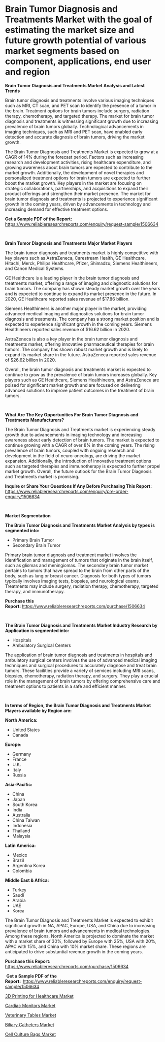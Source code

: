 <p><h1>Brain Tumor Diagnosis and Treatments Market with the goal of estimating the market size and future growth potential of various market segments based on component, applications, end user and region</h1></p><p><strong>Brain Tumor Diagnosis and Treatments Market Analysis and Latest Trends</strong></p>
<p><p>Brain tumor diagnosis and treatments involve various imaging techniques such as MRI, CT scan, and PET scan to identify the presence of a tumor in the brain. Treatment options for brain tumors include surgery, radiation therapy, chemotherapy, and targeted therapy. The market for brain tumor diagnosis and treatments is witnessing significant growth due to increasing prevalence of brain tumors globally. Technological advancements in imaging techniques, such as MRI and PET scan, have enabled early detection and accurate diagnosis of brain tumors, driving the market growth.</p><p>The Brain Tumor Diagnosis and Treatments Market is expected to grow at a CAGR of 14% during the forecast period. Factors such as increasing research and development activities, rising healthcare expenditure, and growing awareness about brain tumors are expected to contribute to the market growth. Additionally, the development of novel therapies and personalized treatment options for brain tumors are expected to further boost the market growth. Key players in the market are focusing on strategic collaborations, partnerships, and acquisitions to expand their product offerings and strengthen their market presence. The market for brain tumor diagnosis and treatments is projected to experience significant growth in the coming years, driven by advancements in technology and increasing demand for effective treatment options.</p></p>
<p><strong>Get a Sample PDF of the Report:&nbsp;</strong> <a href="https://www.reliableresearchreports.com/enquiry/request-sample/1506634">https://www.reliableresearchreports.com/enquiry/request-sample/1506634</a></p>
<p>&nbsp;</p>
<p><strong>Brain Tumor Diagnosis and Treatments Major Market Players</strong></p>
<p><p>The brain tumor diagnosis and treatments market is highly competitive with key players such as AstraZeneca, Carestream Health, GE Healthcare, Hitachi, Merck, Philips Healthcare, Pfizer, Shimadzu, Siemens Healthineers, and Canon Medical Systems.</p><p>GE Healthcare is a leading player in the brain tumor diagnosis and treatments market, offering a range of imaging and diagnostic solutions for brain tumors. The company has shown steady market growth over the years and is expected to continue to expand its market presence in the future. In 2020, GE Healthcare reported sales revenue of $17.86 billion.</p><p>Siemens Healthineers is another major player in the market, providing advanced medical imaging and diagnostics solutions for brain tumor diagnosis and treatments. The company has a strong market position and is expected to experience significant growth in the coming years. Siemens Healthineers reported sales revenue of $16.62 billion in 2020.</p><p>AstraZeneca is also a key player in the brain tumor diagnosis and treatments market, offering innovative pharmaceutical therapies for brain tumors. The company has shown robust market growth and is likely to expand its market share in the future. AstraZeneca reported sales revenue of $26.62 billion in 2020.</p><p>Overall, the brain tumor diagnosis and treatments market is expected to continue to grow as the prevalence of brain tumors increases globally. Key players such as GE Healthcare, Siemens Healthineers, and AstraZeneca are poised for significant market growth and are focused on delivering advanced solutions to improve patient outcomes in the treatment of brain tumors.</p></p>
<p>&nbsp;</p>
<p><strong>What Are The Key Opportunities For Brain Tumor Diagnosis and Treatments Manufacturers?</strong></p>
<p><p>The Brain Tumor Diagnosis and Treatments market is experiencing steady growth due to advancements in imaging technology and increasing awareness about early detection of brain tumors. The market is expected to continue growing with a CAGR of over 8% in the coming years. The rising prevalence of brain tumors, coupled with ongoing research and development in the field of neuro-oncology, are driving the market expansion. Additionally, the introduction of innovative treatment options such as targeted therapies and immunotherapy is expected to further propel market growth. Overall, the future outlook for the Brain Tumor Diagnosis and Treatments market is promising.</p></p>
<p><strong>Inquire or Share Your Questions If Any Before Purchasing This Report:</strong> <a href="https://www.reliableresearchreports.com/enquiry/pre-order-enquiry/1506634">https://www.reliableresearchreports.com/enquiry/pre-order-enquiry/1506634</a></p>
<p>&nbsp;</p>
<p><strong>Market Segmentation</strong></p>
<p><strong>The Brain Tumor Diagnosis and Treatments Market Analysis by types is segmented into:</strong></p>
<p><ul><li>Primary Brain Tumor</li><li>Secondary Brain Tumor</li></ul></p>
<p><p>Primary brain tumor diagnosis and treatment market involves the identification and management of tumors that originate in the brain itself, such as gliomas and meningiomas. The secondary brain tumor market pertains to tumors that have spread to the brain from other parts of the body, such as lung or breast cancer. Diagnosis for both types of tumors typically involves imaging tests, biopsies, and neurological exams. Treatments may include surgery, radiation therapy, chemotherapy, targeted therapy, and immunotherapy.</p></p>
<p><strong>Purchase this Report:&nbsp;</strong><a href="https://www.reliableresearchreports.com/purchase/1506634">https://www.reliableresearchreports.com/purchase/1506634</a></p>
<p>&nbsp;</p>
<p><strong>The Brain Tumor Diagnosis and Treatments Market Industry Research by Application is segmented into:</strong></p>
<p><ul><li>Hospitals</li><li>Ambulatory Surgical Centers</li></ul></p>
<p><p>The application of brain tumor diagnosis and treatments in hospitals and ambulatory surgical centers involves the use of advanced medical imaging techniques and surgical procedures to accurately diagnose and treat brain tumors. These facilities provide a variety of services including MRI scans, biopsies, chemotherapy, radiation therapy, and surgery. They play a crucial role in the management of brain tumors by offering comprehensive care and treatment options to patients in a safe and efficient manner.</p></p>
<p>&nbsp;</p>
<p><strong>In terms of Region, the Brain Tumor Diagnosis and Treatments Market Players available by Region are:</strong></p>
<p>
    <p> <strong> North America: </strong>
        <ul>
            <li>United States</li>
            <li>Canada</li>
        </ul>
        </p> 
    <p> <strong> Europe: </strong>
        <ul>
            <li>Germany</li>
            <li>France</li>
            <li>U.K.</li>
            <li>Italy</li>
            <li>Russia</li>
        </ul>
        </p> 
    <p> <strong> Asia-Pacific: </strong>
        <ul>
            <li>China</li>
            <li>Japan</li>
            <li>South Korea</li>
            <li>India</li>
            <li>Australia</li>
            <li>China Taiwan</li>
            <li>Indonesia</li>
            <li>Thailand</li>
            <li>Malaysia</li>
        </ul>
        </p> 
    <p> <strong> Latin America: </strong>
        <ul>
            <li>Mexico</li>
            <li>Brazil</li>
            <li>Argentina Korea</li>
            <li>Colombia</li>
        </ul>
        </p> 
    <p> <strong> Middle East & Africa: </strong>
        <ul>
            <li>Turkey</li>
            <li>Saudi</li>
            <li>Arabia</li>
            <li>UAE</li>
            <li>Korea</li>
        </ul>
    </p>
    </p>
<p><p>The Brain Tumor Diagnosis and Treatments Market is expected to exhibit significant growth in NA, APAC, Europe, USA, and China due to increasing prevalence of brain tumors and advancements in medical technologies. Among these regions, North America is projected to dominate the market with a market share of 30%, followed by Europe with 25%, USA with 20%, APAC with 15%, and China with 10% market share. These regions are anticipated to drive substantial revenue growth in the coming years.</p></p>
<p><strong>Purchase this Report: </strong><a href="https://www.reliableresearchreports.com/purchase/1506634">https://www.reliableresearchreports.com/purchase/1506634</a></p>
<p>&nbsp;<strong>Get a Sample PDF of the Report:&nbsp;&nbsp;</strong><a href="https://www.reliableresearchreports.com/enquiry/request-sample/1506634">https://www.reliableresearchreports.com/enquiry/request-sample/1506634</a></p>
<p><strong></strong></p>
<p><p><a href="https://medium.com/p/90f78ad68f01/edit">3D Printing for Healthcare Market</a></p><p><a href="https://medium.com/p/3f7861a2573c/edit">Cardiac Monitors Market</a></p><p><a href="https://medium.com/p/6dadc6e8b716/edit">Veterinary Tables Market</a></p><p><a href="https://medium.com/p/15bccf10ab54/edit">Biliary Catheters Market</a></p><p><a href="https://medium.com/p/18fd22cb2e39/edit">Cell Culture Bags Market</a></p></p>